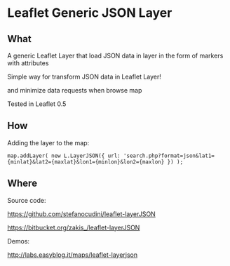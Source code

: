 Leaflet Generic JSON Layer
============

What
------

A generic Leaflet Layer that load JSON data in layer in the form of markers with attributes

Simple way for transform JSON data in Leaflet Layer!

and minimize data requests when browse map

Tested in Leaflet 0.5

How
------

Adding the layer to the map:

```
map.addLayer( new L.LayerJSON({ url: 'search.php?format=json&lat1={minlat}&lat2={maxlat}&lon1={minlon}&lon2={maxlon} }) );

```

Where
------

Source code:

https://github.com/stefanocudini/leaflet-layerJSON

https://bitbucket.org/zakis_/leaflet-layerJSON


Demos:

http://labs.easyblog.it/maps/leaflet-layerjson

